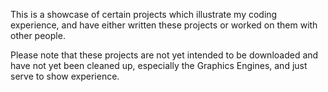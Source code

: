 This is a showcase of certain projects which illustrate my coding experience, and have either written these projects or worked on them with other people.

Please note that these projects are not yet intended to be downloaded and have not yet been cleaned up, especially the Graphics Engines, and just serve to show experience.
